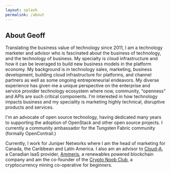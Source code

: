 ```yaml
---
layout: splash
permalink: /about
---
```


## About Geoff

Translating the business value of technology since 2011, I am a technology
marketer and advisor who is fascinated about the business of technology, and
the technology of business. My specialty is cloud infrastructure and how it can
be leveraged to build new business models in the platform economy. My background
is in technology sales, marketing, business development, building cloud
infrastructure for platforms, and channel partners as well as some ongoing
entrepreneurial endeavors. My diverse experience has given me a unique
perspective on the enterprise and service provider technology ecosystem where
now, community, “openness” and APIs are such critical components. I'm interested
in how technology impacts business and my speciality is marketing highly
technical, disruptive products and services.

I'm an advocate of open source technology, having dedicated many years to
supporting the adoption of OpenStack and other open source projects. I currently
a community ambassador for the Tungsten Fabric
community (formally OpenContrail.)

Currently, I work for Juniper Networks where I am the head of marketing for
Canada, the Caribbean and Latin America. I also am an advisor to
[Cloud-A](https://clouda.ca), a Canadian IaaS provider,
[Ammeris](https://ammeris.com), a renewables powered blockchain company and am
the co-founder of the [Crypto Noob Club](https://cryptonoob.club/), a
cryptocurrency mining co-operative for beginners.
